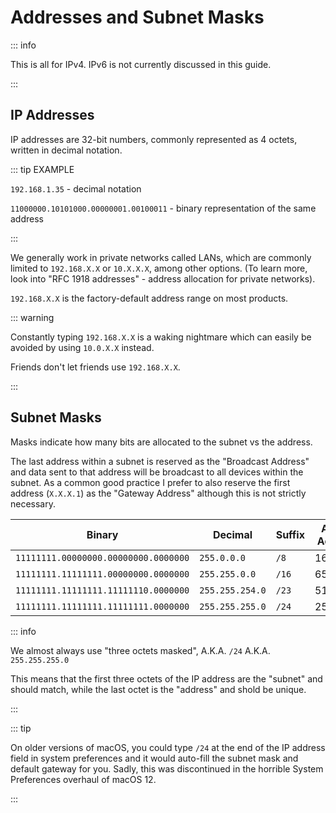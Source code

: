 # Addresses and Subnet Masks

::: info

This is all for IPv4. IPv6 is not currently discussed in this guide.

:::

## IP Addresses

IP addresses are 32-bit numbers, commonly represented as 4 octets, written in decimal notation.

::: tip EXAMPLE

`192.168.1.35` - decimal notation

`11000000.10101000.00000001.00100011` - binary representation of the same address

:::

We generally work in private networks called LANs, which are commonly limited to `192.168.X.X` or `10.X.X.X`, among other options. (To learn more, look into "RFC 1918 addresses" - address allocation for private networks).

`192.168.X.X` is the factory-default address range on most products.

::: warning

Constantly typing `192.168.X.X` is a waking nightmare which can easily be avoided by using `10.0.X.X` instead.

Friends don't let friends use `192.168.X.X`.

:::

## Subnet Masks

Masks indicate how many bits are allocated to the subnet vs the address.

The last address within a subnet is reserved as the "Broadcast Address" and data sent to that address will be broadcast to all devices within the subnet. As a common good practice I prefer to also reserve the first address (`X.X.X.1`) as the "Gateway Address" although this is not strictly necessary.

| Binary                               | Decimal         | Suffix | Available Addresses |
| ------------------------------------ | --------------- | ------ | ------------------- |
| `11111111.00000000.00000000.0000000` | `255.0.0.0`     | `/8`   | 16,777,214          |
| `11111111.11111111.00000000.0000000` | `255.255.0.0`   | `/16`  | 65,534              |
| `11111111.11111111.11111110.0000000` | `255.255.254.0` | `/23`  | 510                 |
| `11111111.11111111.11111111.0000000` | `255.255.255.0` | `/24`  | 253                 |

::: info

We almost always use "three octets masked", A.K.A. `/24` A.K.A. `255.255.255.0`

This means that the first three octets of the IP address are the "subnet" and should match, while the last octet is the "address" and shold be unique.

:::

::: tip

On older versions of macOS, you could type `/24` at the end of the IP address field in system preferences and it would auto-fill the subnet mask and default gateway for you. Sadly, this was discontinued in the horrible System Preferences overhaul of macOS 12.

:::
